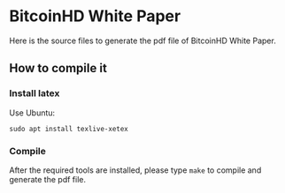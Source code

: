 # BitcoinHD White Paper

Here is the source files to generate the pdf file of BitcoinHD White Paper.

## How to compile it

### Install latex

Use Ubuntu:

`sudo apt install texlive-xetex`

### Compile

After the required tools are installed, please type `make` to compile and generate the pdf file.
